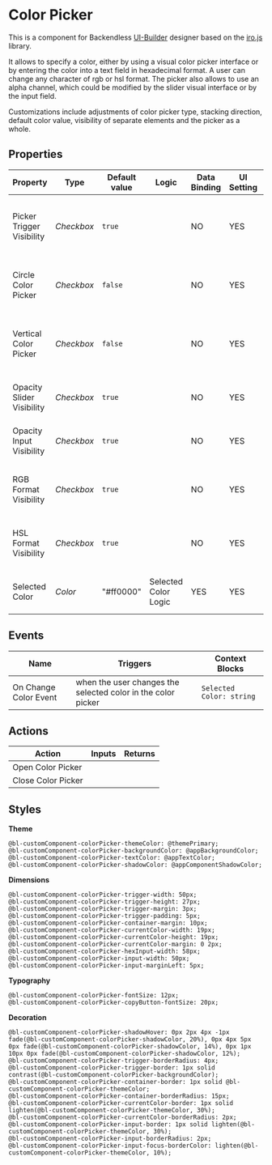# Color Picker

This is a component for Backendless [UI-Builder](https://backendless.com/developers/#ui-builder) designer based on the
[iro.js](https://github.com/jaames/iro.js) library.

It allows to specify a color, either by using a visual color picker interface or by entering the color into a text field
in hexadecimal format. A user can change any character of rgb or hsl format. The picker also allows to use an alpha
channel, which could be modified by the slider visual interface or by the input field.

Customizations include adjustments of color picker type, stacking direction, default color value, visibility of separate
elements and the picker as a whole.

## Properties

| Property                  | Type       | Default value | Logic                | Data Binding | UI Setting | Description                                                  |
|---------------------------|------------|---------------|----------------------|--------------|------------|--------------------------------------------------------------|
| Picker Trigger Visibility | *Checkbox* | `true`        |                      | NO           | YES        | enables toggling visibility of the color picker by a button  |
| Circle Color Picker       | *Checkbox* | `false`       |                      | NO           | YES        | enables wheel layout for the color picker                    |
| Vertical Color Picker     | *Checkbox* | `false`       |                      | NO           | YES        | enables vertical direction of the color picker ui components |
| Opacity Slider Visibility | *Checkbox* | `true`        |                      | NO           | YES        | enables opacity slider in the color picker                   |
| Opacity Input Visibility  | *Checkbox* | `true`        |                      | NO           | YES        | enables opacity input in the color picker                    |
| RGB Format Visibility     | *Checkbox* | `true`        |                      | NO           | YES        | enables RGB color format in the color picker                 |
| HSL Format Visibility     | *Checkbox* | `true`        |                      | NO           | YES        | enables HSL color format in the color picker                 |
| Selected Color            | *Color*    | "#ff0000"     | Selected Color Logic | YES          | YES        | controls selected color in the color picker                  |

## Events

| Name                  | Triggers                                                     | Context Blocks           |
|-----------------------|--------------------------------------------------------------|--------------------------|
| On Change Color Event | when the user changes the selected color in the color picker | `Selected Color: string` |

## Actions

| Action             | Inputs | Returns |
|--------------------|--------|---------|
| Open Color Picker  |        |         |
| Close Color Picker |        |         |

## Styles

**Theme**

````
@bl-customComponent-colorPicker-themeColor: @themePrimary;
@bl-customComponent-colorPicker-backgroundColor: @appBackgroundColor;
@bl-customComponent-colorPicker-textColor: @appTextColor;
@bl-customComponent-colorPicker-shadowColor: @appComponentShadowColor;
````

**Dimensions**

````
@bl-customComponent-colorPicker-trigger-width: 50px;
@bl-customComponent-colorPicker-trigger-height: 27px;
@bl-customComponent-colorPicker-trigger-margin: 3px;
@bl-customComponent-colorPicker-trigger-padding: 5px;
@bl-customComponent-colorPicker-container-margin: 10px;
@bl-customComponent-colorPicker-currentColor-width: 19px;
@bl-customComponent-colorPicker-currentColor-height: 19px;
@bl-customComponent-colorPicker-currentColor-margin: 0 2px;
@bl-customComponent-colorPicker-hexInput-width: 58px;
@bl-customComponent-colorPicker-input-width: 50px;
@bl-customComponent-colorPicker-input-marginLeft: 5px;
````

**Typography**

````
@bl-customComponent-colorPicker-fontSize: 12px;
@bl-customComponent-colorPicker-copyButton-fontSize: 20px;
````

**Decoration**

````
@bl-customComponent-colorPicker-shadowHover: 0px 2px 4px -1px fade(@bl-customComponent-colorPicker-shadowColor, 20%), 0px 4px 5px 0px fade(@bl-customComponent-colorPicker-shadowColor, 14%), 0px 1px 10px 0px fade(@bl-customComponent-colorPicker-shadowColor, 12%);
@bl-customComponent-colorPicker-trigger-borderRadius: 4px;
@bl-customComponent-colorPicker-trigger-border: 1px solid contrast(@bl-customComponent-colorPicker-backgroundColor);
@bl-customComponent-colorPicker-container-border: 1px solid @bl-customComponent-colorPicker-themeColor;
@bl-customComponent-colorPicker-container-borderRadius: 15px;
@bl-customComponent-colorPicker-currentColor-border: 1px solid lighten(@bl-customComponent-colorPicker-themeColor, 30%);
@bl-customComponent-colorPicker-currentColor-borderRadius: 2px;
@bl-customComponent-colorPicker-input-border: 1px solid lighten(@bl-customComponent-colorPicker-themeColor, 30%);
@bl-customComponent-colorPicker-input-borderRadius: 2px;
@bl-customComponent-colorPicker-input-focus-borderColor: lighten(@bl-customComponent-colorPicker-themeColor, 10%);
````
